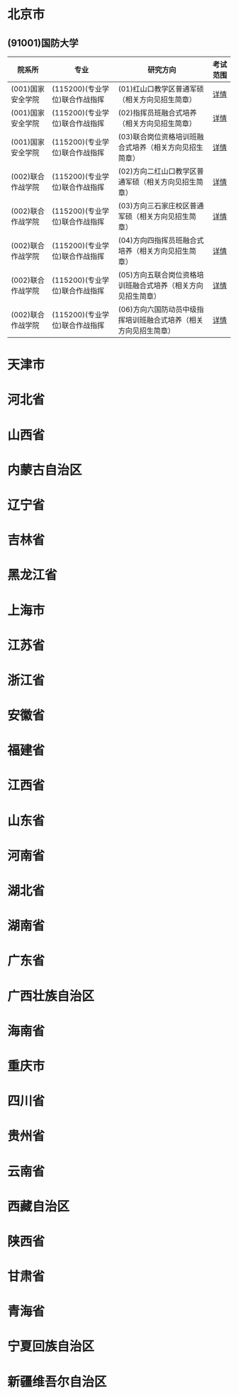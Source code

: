 # 北京市
## (91001)国防大学
| 院系所   |  专业  |  研究方向  |   考试范围 |  
| - | - | - |  - |   
 | (001)国家安全学院 | (115200)(专业学位)联合作战指挥 | (01)红山口教学区普通军硕（相关方向见招生简章）| [详情](https://yz.chsi.com.cn/zsml/kskm.jsp?id=9100121001115200012) |
 | (001)国家安全学院 | (115200)(专业学位)联合作战指挥 | (02)指挥员班融合式培养（相关方向见招生简章）| [详情](https://yz.chsi.com.cn/zsml/kskm.jsp?id=9100121001115200022) |
 | (001)国家安全学院 | (115200)(专业学位)联合作战指挥 | (03)联合岗位资格培训班融合式培养（相关方向见招生简章）| [详情](https://yz.chsi.com.cn/zsml/kskm.jsp?id=9100121001115200032) |
 | (002)联合作战学院 | (115200)(专业学位)联合作战指挥 | (02)方向二红山口教学区普通军硕（相关方向见招生简章）| [详情](https://yz.chsi.com.cn/zsml/kskm.jsp?id=9100121002115200022) |
 | (002)联合作战学院 | (115200)(专业学位)联合作战指挥 | (03)方向三石家庄校区普通军硕（相关方向见招生简章）| [详情](https://yz.chsi.com.cn/zsml/kskm.jsp?id=9100121002115200032) |
 | (002)联合作战学院 | (115200)(专业学位)联合作战指挥 | (04)方向四指挥员班融合式培养（相关方向见招生简章）| [详情](https://yz.chsi.com.cn/zsml/kskm.jsp?id=9100121002115200042) |
 | (002)联合作战学院 | (115200)(专业学位)联合作战指挥 | (05)方向五联合岗位资格培训班融合式培养（相关方向见招生简章）| [详情](https://yz.chsi.com.cn/zsml/kskm.jsp?id=9100121002115200052) |
 | (002)联合作战学院 | (115200)(专业学位)联合作战指挥 | (06)方向六国防动员中级指挥培训班融合式培养（相关方向见招生简章）| [详情](https://yz.chsi.com.cn/zsml/kskm.jsp?id=9100121002115200062) |
# 天津市
# 河北省
# 山西省
# 内蒙古自治区
# 辽宁省
# 吉林省
# 黑龙江省
# 上海市
# 江苏省
# 浙江省
# 安徽省
# 福建省
# 江西省
# 山东省
# 河南省
# 湖北省
# 湖南省
# 广东省
# 广西壮族自治区
# 海南省
# 重庆市
# 四川省
# 贵州省
# 云南省
# 西藏自治区
# 陕西省
# 甘肃省
# 青海省
# 宁夏回族自治区
# 新疆维吾尔自治区
